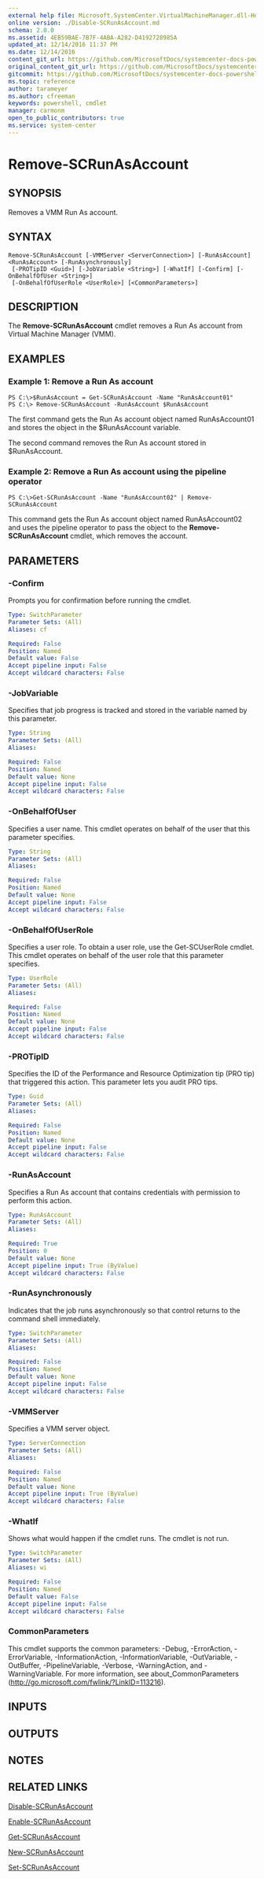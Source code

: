 ```yaml
---
external help file: Microsoft.SystemCenter.VirtualMachineManager.dll-Help.xml
online version: ./Disable-SCRunAsAccount.md
schema: 2.0.0
ms.assetid: 4EB59BAE-7B7F-4ABA-A282-D4192728985A
updated_at: 12/14/2016 11:37 PM
ms.date: 12/14/2016
content_git_url: https://github.com/MicrosoftDocs/systemcenter-docs-powershell/blob/master/systemcenter-cmdlets/SystemCenter2016/VirtualMachineManager/v1/Remove-SCRunAsAccount.md
original_content_git_url: https://github.com/MicrosoftDocs/systemcenter-docs-powershell/blob/master/systemcenter-cmdlets/SystemCenter2016/VirtualMachineManager/v1/Remove-SCRunAsAccount.md
gitcommit: https://github.com/MicrosoftDocs/systemcenter-docs-powershell/blob/ddd0fefc9adaabb9394eb6c21b33370913d1830d/systemcenter-cmdlets/SystemCenter2016/VirtualMachineManager/v1/Remove-SCRunAsAccount.md
ms.topic: reference
author: tarameyer
ms.author: cfreeman
keywords: powershell, cmdlet
manager: carmonm
open_to_public_contributors: true
ms.service: system-center
---
```


# Remove-SCRunAsAccount

## SYNOPSIS
Removes a VMM Run As account.

## SYNTAX

```
Remove-SCRunAsAccount [-VMMServer <ServerConnection>] [-RunAsAccount] <RunAsAccount> [-RunAsynchronously]
 [-PROTipID <Guid>] [-JobVariable <String>] [-WhatIf] [-Confirm] [-OnBehalfOfUser <String>]
 [-OnBehalfOfUserRole <UserRole>] [<CommonParameters>]
```

## DESCRIPTION
The **Remove-SCRunAsAccount** cmdlet removes a Run As account from Virtual Machine Manager (VMM).

## EXAMPLES

### Example 1: Remove a Run As account
```
PS C:\>$RunAsAccount = Get-SCRunAsAccount -Name "RunAsAccount01"
PS C:\> Remove-SCRunAsAccount -RunAsAccount $RunAsAccount
```

The first command gets the Run As account object named RunAsAccount01 and stores the object in the $RunAsAccount variable.

The second command removes the Run As account stored in $RunAsAccount.

### Example 2: Remove a Run As account using the pipeline operator
```
PS C:\>Get-SCRunAsAccount -Name "RunAsAccount02" | Remove-SCRunAsAccount
```

This command gets the Run As account object named RunAsAccount02 and uses the pipeline operator to pass the object to the **Remove-SCRunAsAccount** cmdlet, which removes the account.

## PARAMETERS

### -Confirm
Prompts you for confirmation before running the cmdlet.

```yaml
Type: SwitchParameter
Parameter Sets: (All)
Aliases: cf

Required: False
Position: Named
Default value: False
Accept pipeline input: False
Accept wildcard characters: False
```

### -JobVariable
Specifies that job progress is tracked and stored in the variable named by this parameter.

```yaml
Type: String
Parameter Sets: (All)
Aliases: 

Required: False
Position: Named
Default value: None
Accept pipeline input: False
Accept wildcard characters: False
```

### -OnBehalfOfUser
Specifies a user name.
This cmdlet operates on behalf of the user that this parameter specifies.

```yaml
Type: String
Parameter Sets: (All)
Aliases: 

Required: False
Position: Named
Default value: None
Accept pipeline input: False
Accept wildcard characters: False
```

### -OnBehalfOfUserRole
Specifies a user role.
To obtain a user role, use the Get-SCUserRole cmdlet.
This cmdlet operates on behalf of the user role that this parameter specifies.

```yaml
Type: UserRole
Parameter Sets: (All)
Aliases: 

Required: False
Position: Named
Default value: None
Accept pipeline input: False
Accept wildcard characters: False
```

### -PROTipID
Specifies the ID of the Performance and Resource Optimization tip (PRO tip) that triggered this action.
This parameter lets you audit PRO tips.

```yaml
Type: Guid
Parameter Sets: (All)
Aliases: 

Required: False
Position: Named
Default value: None
Accept pipeline input: False
Accept wildcard characters: False
```

### -RunAsAccount
Specifies a Run As account that contains credentials with permission to perform this action.

```yaml
Type: RunAsAccount
Parameter Sets: (All)
Aliases: 

Required: True
Position: 0
Default value: None
Accept pipeline input: True (ByValue)
Accept wildcard characters: False
```

### -RunAsynchronously
Indicates that the job runs asynchronously so that control returns to the command shell immediately.

```yaml
Type: SwitchParameter
Parameter Sets: (All)
Aliases: 

Required: False
Position: Named
Default value: None
Accept pipeline input: False
Accept wildcard characters: False
```

### -VMMServer
Specifies a VMM server object.

```yaml
Type: ServerConnection
Parameter Sets: (All)
Aliases: 

Required: False
Position: Named
Default value: None
Accept pipeline input: True (ByValue)
Accept wildcard characters: False
```

### -WhatIf
Shows what would happen if the cmdlet runs.
The cmdlet is not run.

```yaml
Type: SwitchParameter
Parameter Sets: (All)
Aliases: wi

Required: False
Position: Named
Default value: False
Accept pipeline input: False
Accept wildcard characters: False
```

### CommonParameters
This cmdlet supports the common parameters: -Debug, -ErrorAction, -ErrorVariable, -InformationAction, -InformationVariable, -OutVariable, -OutBuffer, -PipelineVariable, -Verbose, -WarningAction, and -WarningVariable. For more information, see about_CommonParameters (http://go.microsoft.com/fwlink/?LinkID=113216).

## INPUTS

## OUTPUTS

## NOTES

## RELATED LINKS

[Disable-SCRunAsAccount](xref:SystemCenter2016/VirtualMachineManager/v1/Disable-SCRunAsAccount.md)

[Enable-SCRunAsAccount](xref:SystemCenter2016/VirtualMachineManager/v1/Enable-SCRunAsAccount.md)

[Get-SCRunAsAccount](xref:SystemCenter2016/VirtualMachineManager/v1/Get-SCRunAsAccount.md)

[New-SCRunAsAccount](xref:SystemCenter2016/VirtualMachineManager/v1/New-SCRunAsAccount.md)

[Set-SCRunAsAccount](xref:SystemCenter2016/VirtualMachineManager/v1/Set-SCRunAsAccount.md)

